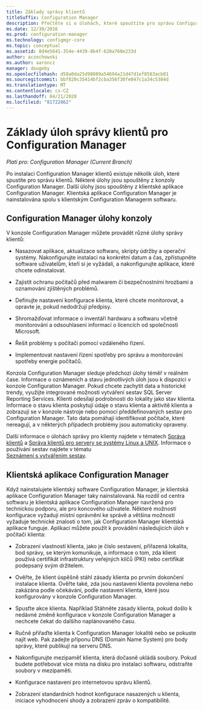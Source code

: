 ```yaml
---
title: Základy správy klientů
titleSuffix: Configuration Manager
description: Přečtěte si o úlohách, které spouštíte pro správu Configuration Manager klientů.
ms.date: 12/30/2016
ms.prod: configuration-manager
ms.technology: configmgr-core
ms.topic: conceptual
ms.assetid: 8d4e5641-354e-4439-8b4f-620a760e233d
author: aczechowski
ms.author: aaroncz
manager: dougeby
ms.openlocfilehash: d58a0da25d98089a54694a21d47d1ef8583acb81
ms.sourcegitcommit: bbf820c35414bf2cba356f30fe047c1a34c5384d
ms.translationtype: MT
ms.contentlocale: cs-CZ
ms.lasthandoff: 04/21/2020
ms.locfileid: "81722862"
---
```

# <a name="fundamentals-of-client-management-tasks-for-configuration-manager"></a>Základy úloh správy klientů pro Configuration Manager

*Platí pro: Configuration Manager (Current Branch)*

Po instalaci Configuration Manager klientů existuje několik úloh, které spustíte pro správu klientů.  Některé úlohy jsou spouštěny z konzoly Configuration Manager. Další úlohy jsou spouštěny z klientské aplikace Configuration Manager. Klientská aplikace Configuration Manager je nainstalována spolu s klientským Configuration Managerm softwaru.

## <a name="configuration-manager-console-tasks"></a>Configuration Manager úlohy konzoly
 V konzole Configuration Manager můžete provádět různé úlohy správy klientů:  

-   Nasazovat aplikace, aktualizace softwaru, skripty údržby a operační systémy. Nakonfigurujte instalaci na konkrétní datum a čas, zpřístupněte software uživatelům, kteří si je vyžádali, a nakonfigurujte aplikace, které chcete odinstalovat.  

-   Zajistit ochranu počítačů před malwarem či bezpečnostními hrozbami a oznamování zjištěných problémů.  

-   Definujte nastavení konfigurace klienta, které chcete monitorovat, a opravte je, pokud nedodržují předpisy.  

-   Shromažďovat informace o inventáři hardwaru a softwaru včetně monitorování a odsouhlasení informací o licencích od společnosti Microsoft.  

-   Řešit problémy s počítači pomocí vzdáleného řízení.  

-   Implementovat nastavení řízení spotřeby pro správu a monitorování spotřeby energie počítačů.  

Konzola Configuration Manager sleduje předchozí úlohy téměř v reálném čase. Informace o oznámeních a stavu jednotlivých úloh jsou k dispozici v konzole Configuration Manager. Pokud chcete zachytit data a historické trendy, využijte integrované možnosti vytváření sestav SQL Server Reporting Services. Klienti odesílají podrobnosti do lokality jako stav klienta.  Informace o stavu klienta poskytují údaje o stavu klienta a aktivitě klienta a zobrazují se v konzole nástroje nebo pomocí předdefinovaných sestav pro Configuration Manager. Tato data pomáhají identifikovat počítače, které nereagují, a v některých případech problémy jsou automaticky opraveny.  

 Další informace o úlohách správy pro klienty najdete v tématech [Správa klientů](../../core/clients/manage/manage-clients.md) a [Správa klientů pro servery se systémy Linux a UNIX](../../core/clients/manage/manage-clients-for-linux-and-unix-servers.md). Informace o používání sestav najdete v tématu   
            [Seznámení s vytvářením sestav](../../core/servers/manage/introduction-to-reporting.md).  

## <a name="configuration-manager-client-application"></a>Klientská aplikace Configuration Manager  
 Když nainstalujete klientský software Configuration Manager, je klientská aplikace Configuration Manager taky nainstalovaná. Na rozdíl od centra softwaru je klientská aplikace Configuration Manager navržená pro technickou podporu, ale pro koncového uživatele. Některé možnosti konfigurace vyžadují místní oprávnění ke správě a většina možností vyžaduje technické znalosti o tom, jak Configuration Manager klientská aplikace funguje. Aplikaci můžete použít k provádění následujících úloh v počítači klienta:  

-   Zobrazení vlastností klienta, jako je číslo sestavení, přiřazená lokalita, bod správy, se kterým komunikuje, a informace o tom, zda klient používá certifikát infrastruktury veřejných klíčů (PKI) nebo certifikát podepsaný svým držitelem.  

-   Ověřte, že klient úspěšně stáhl zásady klienta po prvním dokončení instalace klienta. Ověřte také, zda jsou nastavení klienta povolena nebo zakázána podle očekávání, podle nastavení klienta, které jsou konfigurovány v konzole Configuration Manager.  

-   Spusťte akce klienta. Například Stáhněte zásady klienta, pokud došlo k nedávné změně konfigurace v konzole Configuration Manager a nechcete čekat do dalšího naplánovaného času.  

-   Ručně přiřaďte klienta k Configuration Manager lokalitě nebo se pokuste najít web. Pak zadejte příponu DNS (Domain Name System) pro body správy, které publikují na serveru DNS.  

-   Nakonfigurujte mezipaměť klienta, která dočasně ukládá soubory. Pokud budete potřebovat více místa na disku pro instalaci softwaru, odstraňte soubory v mezipaměti.  

-   Konfigurace nastavení pro internetovou správu klientů.  

-   Zobrazení standardních hodnot konfigurace nasazených u klienta, iniciace vyhodnocení shody a zobrazení zpráv o kompatibilitě.  
